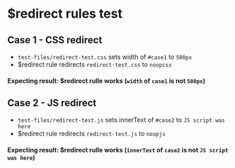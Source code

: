 # $redirect rules test 

## Case 1 - CSS redirect
* `test-files/redirect-test.css` sets width of `#case1` to `500px`
* $redirect rule redirects `redirect-test.css` to `noopcss`
#### Expecting result: $redirect rulle works (`width` of `case1` is not `500px`)

## Case 2 - JS redirect
* `test-files/redirect-test.js` sets innerText of `#case2` to `JS script was here`
* $redirect rule redirects `redirect-test.js` to `noopjs`
#### Expecting result: $redirect rulle works (`innerText` of `case2` is not `JS script was here`)